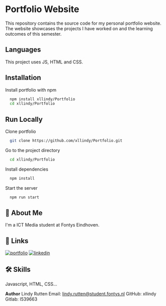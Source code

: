 
# Portfolio Website

This repository contains the source code for my personal portfolio website. The website showcases the projects I have worked on and the learning outcomes of this semester.




## Languages

This project uses JS, HTML and CSS. 


## Installation

Install portfolio with npm

```bash
  npm install xllindy/Portfolio
  cd xllindy/Portfolio
```
    
## Run Locally

Clone portfolio

```bash
  git clone https://github.com/xllindy/Portfolio.git
```

Go to the project directory

```bash
  cd xllindy/Portfolio
```

Install dependencies

```bash
  npm install
```

Start the server

```bash
  npm run start
```


## 🚀 About Me
I'm a ICT Media student at Fontys Eindhoven.


## 🔗 Links
[![portfolio](https://img.shields.io/badge/my_portfolio-000?style=for-the-badge&logo=ko-fi&logoColor=white)](https://i539663.hera.fontysict.net/)
[![linkedin](https://img.shields.io/badge/linkedin-0A66C2?style=for-the-badge&logo=linkedin&logoColor=white)](https://www.linkedin.com/in/lindy-r-074643176/)


## 🛠 Skills
Javascript, HTML, CSS...


**Author**
Lindy Rutten
Email: lindy.rutten@student.fontys.nl
GitHub: xllindy
Gitlab: I539663
